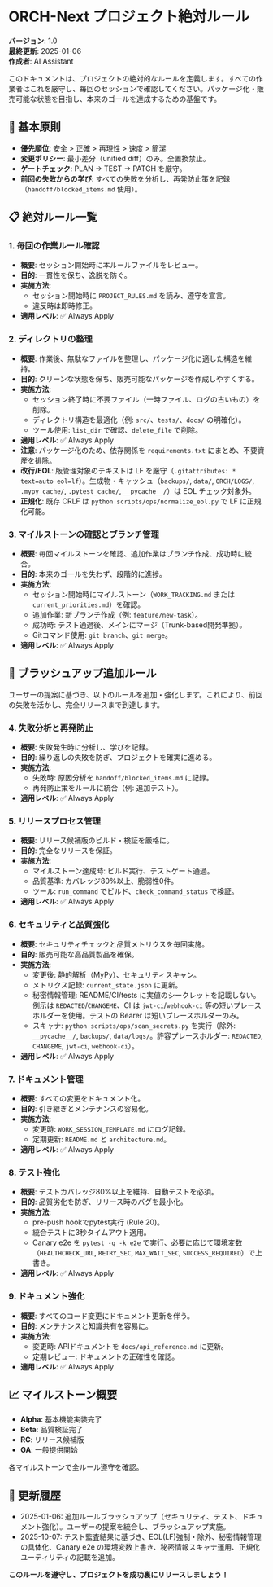 # ORCH-Next プロジェクト絶対ルール

**バージョン**: 1.0  
**最終更新**: 2025-01-06  
**作成者**: AI Assistant  

このドキュメントは、プロジェクトの絶対的なルールを定義します。すべての作業者はこれを厳守し、毎回のセッションで確認してください。パッケージ化・販売可能な状態を目指し、本来のゴールを達成するための基盤です。

## 🔑 基本原則
- **優先順位**: 安全 > 正確 > 再現性 > 速度 > 簡潔
- **変更ポリシー**: 最小差分（unified diff）のみ。全置換禁止。
- **ゲートチェック**: PLAN → TEST → PATCH を厳守。
- **前回の失敗からの学び**: すべての失敗を分析し、再発防止策を記録（`handoff/blocked_items.md` 使用）。

## 📋 絶対ルール一覧

### 1. 毎回の作業ルール確認
- **概要**: セッション開始時に本ルールファイルをレビュー。
- **目的**: 一貫性を保ち、逸脱を防ぐ。
- **実施方法**:
  - セッション開始時に `PROJECT_RULES.md` を読み、遵守を宣言。
  - 違反時は即時修正。
- **適用レベル**: ✅ Always Apply

### 2. ディレクトリの整理
- **概要**: 作業後、無駄なファイルを整理し、パッケージ化に適した構造を維持。
- **目的**: クリーンな状態を保ち、販売可能なパッケージを作成しやすくする。
- **実施方法**:
  - セッション終了時に不要ファイル（一時ファイル、ログの古いもの）を削除。
  - ディレクトリ構造を最適化（例: `src/`、`tests/`、`docs/` の明確化）。
  - ツール使用: `list_dir` で確認、`delete_file` で削除。
- **適用レベル**: ✅ Always Apply
- **注意**: パッケージ化のため、依存関係を `requirements.txt` にまとめ、不要資産を排除。
 - **改行/EOL**: 版管理対象のテキストは LF を厳守（`.gitattributes: * text=auto eol=lf`）。生成物・キャッシュ（`backups/`, `data/`, `ORCH/LOGS/`, `.mypy_cache/`, `.pytest_cache/`, `__pycache__/`）は EOL チェック対象外。
 - **正規化**: 既存 CRLF は `python scripts/ops/normalize_eol.py` で LF に正規化可能。

### 3. マイルストーンの確認とブランチ管理
- **概要**: 毎回マイルストーンを確認、追加作業はブランチ作成、成功時に統合。
- **目的**: 本来のゴールを失わず、段階的に進捗。
- **実施方法**:
  - セッション開始時にマイルストーン（`WORK_TRACKING.md` または `current_priorities.md`）を確認。
  - 追加作業: 新ブランチ作成（例: `feature/new-task`）。
  - 成功時: テスト通過後、メインにマージ（Trunk-based開発準拠）。
  - Gitコマンド使用: `git branch`、`git merge`。
- **適用レベル**: ✅ Always Apply

## 🔄 ブラッシュアップ追加ルール
ユーザーの提案に基づき、以下のルールを追加・強化します。これにより、前回の失敗を活かし、完全リリースまで到達します。

### 4. 失敗分析と再発防止
- **概要**: 失敗発生時に分析し、学びを記録。
- **目的**: 繰り返しの失敗を防ぎ、プロジェクトを確実に進める。
- **実施方法**:
  - 失敗時: 原因分析を `handoff/blocked_items.md` に記録。
  - 再発防止策をルールに統合（例: 追加テスト）。
- **適用レベル**: ✅ Always Apply

### 5. リリースプロセス管理
- **概要**: リリース候補版のビルド・検証を厳格に。
- **目的**: 完全なリリースを保証。
- **実施方法**:
  - マイルストーン達成時: ビルド実行、テストゲート通過。
  - 品質基準: カバレッジ80%以上、脆弱性0件。
  - ツール: `run_command` でビルド、`check_command_status` で検証。
- **適用レベル**: ✅ Always Apply

### 6. セキュリティと品質強化
- **概要**: セキュリティチェックと品質メトリクスを毎回実施。
- **目的**: 販売可能な高品質製品を確保。
- **実施方法**:
  - 変更後: 静的解析（MyPy）、セキュリティスキャン。
  - メトリクス記録: `current_state.json` に更新。
  - 秘密情報管理: README/CI/tests に実値のシークレットを記載しない。例示は `REDACTED`/`CHANGEME`、CI は `jwt-ci`/`webhook-ci` 等の短いプレースホルダーを使用。テストの Bearer は短いプレースホルダーのみ。
  - スキャナ: `python scripts/ops/scan_secrets.py` を実行（除外: `__pycache__/`, `backups/`, `data/logs/`。許容プレースホルダー: `REDACTED`, `CHANGEME`, `jwt-ci`, `webhook-ci`）。
- **適用レベル**: ✅ Always Apply

### 7. ドキュメント管理
- **概要**: すべての変更をドキュメント化。
- **目的**: 引き継ぎとメンテナンスの容易化。
- **実施方法**:
  - 変更時: `WORK_SESSION_TEMPLATE.md` にログ記録。
  - 定期更新: `README.md` と `architecture.md`。
- **適用レベル**: ✅ Always Apply

### 8. テスト強化
- **概要**: テストカバレッジ80%以上を維持、自動テストを必須。
- **目的**: 品質劣化を防ぎ、リリース時のバグを最小化。
- **実施方法**:
  - pre-push hookでpytest実行 (Rule 20)。
  - 統合テストに3秒タイムアウト適用。
  - Canary e2e を `pytest -q -k e2e` で実行、必要に応じて環境変数（`HEALTHCHECK_URL`, `RETRY_SEC`, `MAX_WAIT_SEC`, `SUCCESS_REQUIRED`）で上書き。
- **適用レベル**: ✅ Always Apply

### 9. ドキュメント強化
- **概要**: すべてのコード変更にドキュメント更新を伴う。
- **目的**: メンテナンスと知識共有を容易に。
- **実施方法**:
  - 変更時: APIドキュメントを `docs/api_reference.md` に更新。
  - 定期レビュー: ドキュメントの正確性を確認。
- **適用レベル**: ✅ Always Apply

## 📈 マイルストーン概要
- **Alpha**: 基本機能実装完了
- **Beta**: 品質検証完了
- **RC**: リリース候補版
- **GA**: 一般提供開始

各マイルストーンで全ルール遵守を確認。

## 🔄 更新履歴
- 2025-01-06: 追加ルールブラッシュアップ（セキュリティ、テスト、ドキュメント強化）。ユーザーの提案を統合し、ブラッシュアップ実施。
- 2025-10-07: テスト監査結果に基づき、EOL(LF)強制・除外、秘密情報管理の具体化、Canary e2e の環境変数上書き、秘密情報スキャナ運用、正規化ユーティリティの記載を追加。

**このルールを遵守し、プロジェクトを成功裏にリリースしましょう！**